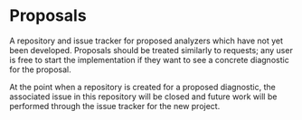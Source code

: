 Proposals
=========

A repository and issue tracker for proposed analyzers which have not yet been developed. Proposals should be treated similarly to requests; any user is free to start the implementation if they want to see a concrete diagnostic for the proposal.

At the point when a repository is created for a proposed diagnostic, the associated issue in this repository will be closed and future work will be performed through the issue tracker for the new project.
